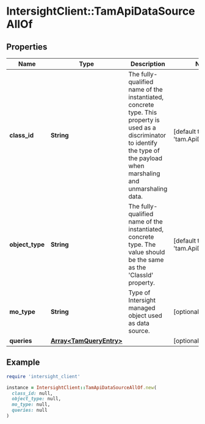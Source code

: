 # IntersightClient::TamApiDataSourceAllOf

## Properties

| Name | Type | Description | Notes |
| ---- | ---- | ----------- | ----- |
| **class_id** | **String** | The fully-qualified name of the instantiated, concrete type. This property is used as a discriminator to identify the type of the payload when marshaling and unmarshaling data. | [default to &#39;tam.ApiDataSource&#39;] |
| **object_type** | **String** | The fully-qualified name of the instantiated, concrete type. The value should be the same as the &#39;ClassId&#39; property. | [default to &#39;tam.ApiDataSource&#39;] |
| **mo_type** | **String** | Type of Intersight managed object used as data source. | [optional] |
| **queries** | [**Array&lt;TamQueryEntry&gt;**](TamQueryEntry.md) |  | [optional] |

## Example

```ruby
require 'intersight_client'

instance = IntersightClient::TamApiDataSourceAllOf.new(
  class_id: null,
  object_type: null,
  mo_type: null,
  queries: null
)
```

